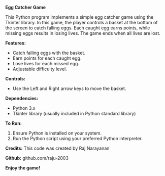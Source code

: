 **Egg Catcher Game**

This Python program implements a simple egg catcher game using the Tkinter library. In this game, the player controls a basket at the bottom of the screen to catch falling eggs. Each caught egg earns points, while missing eggs results in losing lives. The game ends when all lives are lost.

**Features:**
- Catch falling eggs with the basket.
- Earn points for each caught egg.
- Lose lives for each missed egg.
- Adjustable difficulty level.

**Controls:**
- Use the Left and Right arrow keys to move the basket.

**Dependencies:**
- Python 3.x
- Tkinter library (usually included in Python standard library)

**To Run:**
1. Ensure Python is installed on your system.
2. Run the Python script using your preferred Python interpreter.

**Credits:**
This code was created by Raj Narayanan

**Github:**
github.com/raju-2003


**Enjoy the game!**

